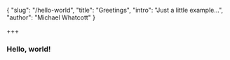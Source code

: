{
    "slug":        "/hello-world",
    "title":       "Greetings",
    "intro":       "Just a little example...",
    "author":      "Michael Whatcott"
}

+++

### Hello, world!